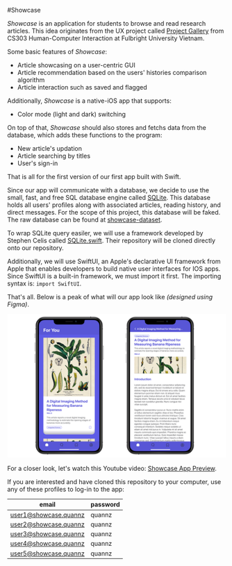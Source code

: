 #Showcase

*Showcase* is an application for students to browse and read research articles. This idea originates from the UX project called [Project Gallery](https://www.behance.net/gallery/120240899/Project-Gallery/modules/684326629) from CS303 Human-Computer Interaction at Fulbright University Vietnam.

Some basic features of *Showcase*:
- Article showcasing on a user-centric GUI
- Article recommendation based on the users' histories comparison algorithm
- Article interaction such as saved and flagged

Additionally, *Showcase* is a native-iOS app that supports:
- Color mode (light and dark) switching

On top of that, *Showcase* should also stores and fetchs data from the database, which adds these functions to the program:
- New article's updation
- Article searching by titles
- User's sign-in

That is all for the first version of our first app built with Swift.

Since our app will communicate with a database, we decide to use the small, fast, and free SQL database engine called [SQLite](https://www.sqlite.org). This database holds all users' profiles along with associated articles, reading history, and direct messages. For the scope of this project, this database will be faked. The raw database can be found at [showcase-dataset](https://github.com/ducquando/showcase-dataset).

To wrap SQLite query easiler, we will use a framework developed by Stephen Celis called [SQLite.swift](https://github.com/stephencelis/SQLite.swift). Their repository will be cloned directly onto our repository.

Additionally, we will use SwiftUI, an Apple's declarative UI framework from Apple that enables developers to build native user interfaces for IOS apps. Since SwiftUI is a built-in framework, we must import it first. The importing syntax is: `import SwiftUI`.

That's all. Below is a peak of what will our app look like *(designed using Figma)*.

![alt text](https://github.com/ducquando/learn-swift/blob/main/images/app_preview.png "Showcase app preview")

For a closer look, let's watch this Youtube video: [Showcase App Preview](https://youtu.be/XA_s9ia5n2s).

If you are interested and have cloned this repository to your computer, use any of these profiles to log-in to the app:

email | password 
--- | ---
user1@showcase.quannz | quannz
user2@showcase.quannz | quannz
user3@showcase.quannz | quannz
user4@showcase.quannz | quannz
user5@showcase.quannz | quannz
